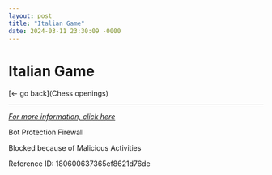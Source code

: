 ```yaml
---
layout: post
title: "Italian Game"
date: 2024-03-11 23:30:09 -0000
---
```

Italian Game
==============

[<- go back](Chess openings)
***
*[For more information, click here](https://www.thechesswebsite.com/italian-game/)*

Bot Protection Firewall

Blocked because of Malicious Activities

Reference ID: 180600637365ef8621d76de

